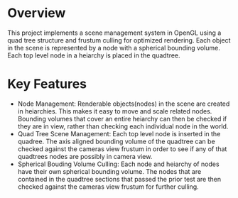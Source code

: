 # Overview
This project implements a scene management system in OpenGL using a quad tree structure and frustum culling for optimized rendering. Each object in the scene is represented by a node with a spherical bounding volume. Each top level node in a heiarchy is placed in the quadtree.

# Key Features
* Node Management: Renderable objects(nodes) in the scene are created in heiarchies. This makes it easy to move and scale related nodes. Bounding volumes that cover an entire heiarchy can then be checked if they are in view, rather than checking each individual node in the world. 
* Quad Tree Scene Management: Each top level node is inserted in the quadree. The axis aligned bounding volume of the quadtree can be checked against the cameras view frustum in order to see if any of that quadtrees nodes are possibly in camera view.
* Spherical Bouding Volume Culling: Each node and heiarchy of nodes have their own spherical bounding volume. The nodes that are contained in the quadtree sections that passed the prior test are then checked against the cameras view frustum for further culling.
